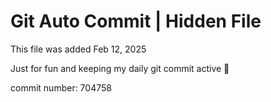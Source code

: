 # Git Auto Commit | Hidden File

This file was added Feb 12, 2025

Just for fun and keeping my daily git commit active 🤪

commit number: 704758
